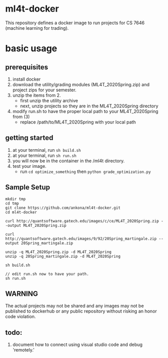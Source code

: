 # ml4t-docker
This repository defines a docker image to run projects for CS 7646 (machine learning for trading).

# basic usage

## prerequisites
1. install docker
2. download the utility/grading modules (ML4T_2020Spring.zip) and project zips for your semester.
3. unzip the items from 2.
    - first unzip the utility archive
    - next, unzip projects so they are in the ML4T_2020Spring directory
4. modify run.sh to have the proper local path to your ML4T_2020Spring from (3)
    - replace /path/to/ML4T_2020Spring with your local path

## getting started
1. at your terminal, run `sh build.sh`
2. at your terminal, run `sh run.sh`
3. you will now be in the container in the /ml4t directory. 
4. test your image.
    - run `cd optimize_something` then `python grade_optimization.py`

## Sample Setup

    mkdir tmp
    cd tmp
    git clone https://github.com/ankona/ml4t-docker.git
    cd ml4t-docker

    curl http://quantsoftware.gatech.edu/images/c/ce/ML4T_2020Spring.zip --output ML4T_2020Spring.zip

    curl http://quantsoftware.gatech.edu/images/9/92/20Spring_martingale.zip --output 20Spring_martingale.zip

    unzip -q ML4T_2020Spring.zip -d ML4T_2020Spring
    unzip -q 20Spring_martingale.zip -d ML4T_2020Spring
    
    sh build.sh

    // edit run.sh now to have your path.
    sh run.sh


## WARNING
The actual projects may not be shared and any images may not be published to dockerhub or any public repository without risking an honor code violation.

## todo:
1. document how to connect using visual studio code and debug 'remotely.'
